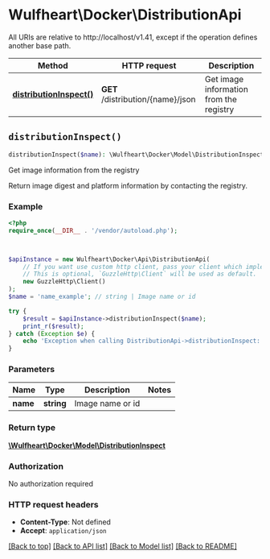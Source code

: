 # Wulfheart\Docker\DistributionApi

All URIs are relative to http://localhost/v1.41, except if the operation defines another base path.

| Method | HTTP request | Description |
| ------------- | ------------- | ------------- |
| [**distributionInspect()**](DistributionApi.md#distributionInspect) | **GET** /distribution/{name}/json | Get image information from the registry |


## `distributionInspect()`

```php
distributionInspect($name): \Wulfheart\Docker\Model\DistributionInspect
```

Get image information from the registry

Return image digest and platform information by contacting the registry.

### Example

```php
<?php
require_once(__DIR__ . '/vendor/autoload.php');



$apiInstance = new Wulfheart\Docker\Api\DistributionApi(
    // If you want use custom http client, pass your client which implements `GuzzleHttp\ClientInterface`.
    // This is optional, `GuzzleHttp\Client` will be used as default.
    new GuzzleHttp\Client()
);
$name = 'name_example'; // string | Image name or id

try {
    $result = $apiInstance->distributionInspect($name);
    print_r($result);
} catch (Exception $e) {
    echo 'Exception when calling DistributionApi->distributionInspect: ', $e->getMessage(), PHP_EOL;
}
```

### Parameters

| Name | Type | Description  | Notes |
| ------------- | ------------- | ------------- | ------------- |
| **name** | **string**| Image name or id | |

### Return type

[**\Wulfheart\Docker\Model\DistributionInspect**](../Model/DistributionInspect.md)

### Authorization

No authorization required

### HTTP request headers

- **Content-Type**: Not defined
- **Accept**: `application/json`

[[Back to top]](#) [[Back to API list]](../../README.md#endpoints)
[[Back to Model list]](../../README.md#models)
[[Back to README]](../../README.md)
